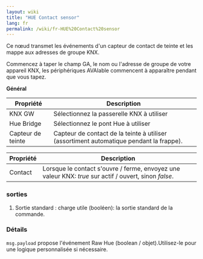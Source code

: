 ```yaml
---
layout: wiki
title: "HUE Contact sensor"
lang: fr
permalink: /wiki/fr-HUE%20Contact%20sensor
---
```

Ce nœud transmet les événements d'un capteur de contact de teinte et les mappe aux adresses de groupe KNX. 

Commencez à taper le champ GA, le nom ou l'adresse de groupe de votre appareil KNX, les périphériques AVAIable commencent à apparaître pendant que vous tapez.

**Général**

| Propriété | Description |
|-|-|
|KNX GW |Sélectionnez la passerelle KNX à utiliser |
|Hue Bridge |Sélectionnez le pont Hue à utiliser |
|Capteur de teinte |Capteur de contact de la teinte à utiliser (assortiment automatique pendant la frappe). |

|Propriété |Description |
|-|-|
|Contact |Lorsque le contact s'ouvre / ferme, envoyez une valeur KNX: _true_ sur actif / ouvert, sinon _false_.|

### sorties

1. Sortie standard
: charge utile (booléen): la sortie standard de la commande.

### Détails

`msg.payload` propose l'événement Raw Hue (boolean / objet).Utilisez-le pour une logique personnalisée si nécessaire.
